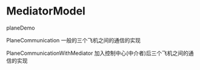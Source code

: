 # MediatorModel
planeDemo

PlaneCommunication 一般的三个飞机之间的通信的实现

PlaneCommunicationWithMediator 加入控制中心(中介者)后三个飞机之间的通信的实现
